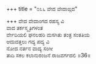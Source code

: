 +++
title = "೦೩೬ ವೇದ ವೇದಾಙ್ಗದ"

+++
ವೇದ ವೇದಾಂಗದ ರಹಸ್ಯ ವಿ  
ವಾದ ತರ್ಕಸ್ಮೃತಿಗಳಂತ  
ರ್ವೇದಿಯಲಿ ಘನಲಹರಿ ಮಸಗಿತು ತಂತ್ರ ಸಂತತಿಯ  
ಆದುದತ್ತಲು ಗದ್ಯ ಪದ್ಯ ವಿ  
ನೋದ ನರ್ತನ ವಾದ್ಯ ಸಂಗೀ  
ತಾದಿ ಸಕಲ ಕಲಾನುರಂಜನೆ ರಾಜವರ್ಗದಲಿ     ॥36॥